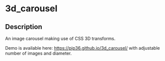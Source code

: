 # 3d_carousel
Description
-----------
An image carousel making use of CSS 3D transforms. 

Demo is available here: https://pip36.github.io/3d_carousel/ 
  with adjustable number of images and diameter.

